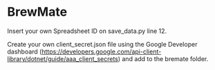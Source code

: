 # BrewMate

Insert your own Spreadsheet ID on save_data.py line 12.

Create your own client_secret.json file using the Google Developer dashboard (https://developers.google.com/api-client-library/dotnet/guide/aaa_client_secrets) and add to the bremate folder.
